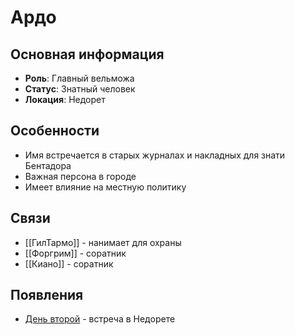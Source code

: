 # Ардо

## Основная информация
- **Роль**: Главный вельможа
- **Статус**: Знатный человек
- **Локация**: Недорет

## Особенности
- Имя встречается в старых журналах и накладных для знати Бентадора
- Важная персона в городе
- Имеет влияние на местную политику

## Связи
- [[ГилТармо]] - нанимает для охраны
- [[Форгрим]] - соратник
- [[Киано]] - соратник

## Появления
- [День второй](obsidian://open?vault=Project%20LUX&file=%D0%9E%D1%82%D1%87%D0%B5%D1%82%D1%8B%2F%D0%94%D0%B5%D0%BD%D1%8C%20%D0%B2%D1%82%D0%BE%D1%80%D0%BE%D0%B9) - встреча в Недорете 